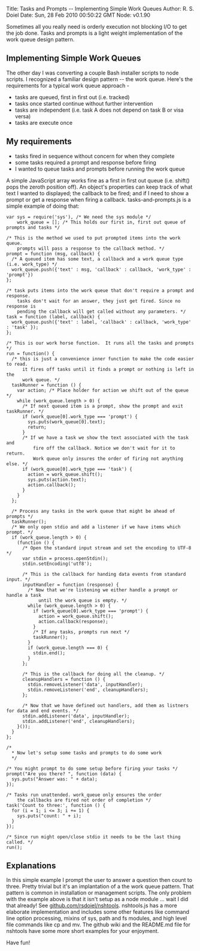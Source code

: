 Title: Tasks and Prompts -- Implementing Simple Work Queues
Author: R. S. Doiel
Date: Sun, 28 Feb 2010 00:50:22 GMT
Node: v0.1.90


Sometimes all you really need is orderly execution not blocking I/O to get the job done.  Tasks and prompts is a light weight implementation of the work queue design pattern.

## Implementing Simple Work Queues

The other day I was converting a couple Bash installer scripts to node scripts. I recognized a familiar design pattern -- the work queue. Here's the requirements for a typical work queue approach -

* tasks are queued, first in first out (i.e. tracked)
* tasks once started continue without further intervention
* tasks are independent (i.e. task A does not depend on task B or visa versa)
* tasks are execute once

## My requirements

* tasks fired in sequence without concern for when they complete
* some tasks required a prompt and response before firing
* I wanted to queue tasks and prompts before running the work queue

A simple JavaScript array works fine as a first in first out queue (i.e. shift() pops the zeroth position off). An object's properties can keep track of what text I wanted to displayed; the callback to be fired; and if I need to show a prompt or get a response when firing a callback. tasks-and-prompts.js is a simple example of doing that:



    var sys = require('sys'), /* We need the sys module */
        work_queue = []; /* This holds our first in, first out queue of prompts and tasks */

    /* This is the method we used to put prompted items into the work queue.
        prompts will pass a response to the callback method. */
    prompt = function (msg, callback) {
      /* A queued item has some text, a callback and a work queue type (i.e. work_type) */
      work_queue.push({'text' : msg, 'callback' : callback, 'work_type' : 'prompt'})
    };

    /* task puts items into the work queue that don't require a prompt and response.
        tasks don't wait for an answer, they just get fired. Since no response is
        pending the callback will get called without any parameters. */
    task = function (label, callback) {
      work_queue.push({'text' : label, 'callback' : callback, 'work_type' : 'task' });
    };

    /* This is our work horse function.  It runs all the tasks and prompts */
    run = function() {
      /* this is just a convenience inner function to make the code easier to read. 
          it fires off tasks until it finds a prompt or nothing is left in the
          work queue. */
      taskRunner = function () {
        var action; /* Place holder for action we shift out of the queue */
        while (work_queue.length > 0) {
          /* If next queued item is a prompt, show the prompt and exit taskRunner. */
          if (work_queue[0].work_type === 'prompt') {
            sys.puts(work_queue[0].text);
            return;
          }
          /* If we have a task we show the text associated with the task and
              fire off the callback. Notice we don't wait for it to return.
              Work queue only insures the order of firing not anything else. */
          if (work_queue[0].work_type === 'task') {
            action = work_queue.shift();
            sys.puts(action.text);
            action.callback();
          }
        }
      };

      /* Process any tasks in the work queue that might be ahead of prompts */
      taskRunner();
      /* We only open stdio and add a listener if we have items which prompt. */
      if (work_queue.length > 0) {
        (function () {
          /* Open the standard input stream and set the encoding to UTF-8 */
          var stdin = process.openStdin();
          stdin.setEncoding('utf8');
          
          /* This is the callback for handing data events from standard input. */
          inputHandler = function (response) {
            /* Now that we're listening we either handle a prompt or handle a task
                until the work queue is empty. */
            while (work_queue.length > 0) {
              if (work_queue[0].work_type === 'prompt') {
                action = work_queue.shift();
                action.callback(response);
              }
              /* If any tasks, prompts run next */
              taskRunner();
            }
            if (work_queue.length === 0) {
              stdin.end();
            }
          };
          
          /* This is the callback for doing all the cleanup. */
          cleanupHandlers = function () {
            stdin.removeListener('data', inputHandler);
            stdin.removeListener('end', cleanupHandlers);
          };
          
          /* Now that we have defined out handlers, add them as listners for data and end events. */
          stdin.addListener('data', inputHandler);
          stdin.addListener('end', cleanupHandlers);
        }());
      }
    };

    /*
      * Now let's setup some tasks and prompts to do some work
      */

    /* You might prompt to do some setup before firing your tasks */
    prompt("Are you there? ", function (data) {
      sys.puts("Answer was: " + data);
    }); 

    /* Tasks run unattended. work_queue only ensures the order 
        the callbacks are fired not order of completion */
    task('Count to three:', function () {
      for (i = 1; i <= 3; i += 1) {
        sys.puts("count: " + i);
      }
    });

    /* Since run might open/close stdio it needs to be the last thing called. */
    run(); 


## Explanations

In this simple example I prompt the user to answer a question then count to three. Pretty trivial but it's an implantation of a the work queue pattern. That pattern is common in installation or management scripts.  The only problem with the example above is that it isn't setup as a node module ... wait I did that already! See [github.com/rsdoiel/nshtools](http://github.com/rsdoiel/nshtools). nshtools.js has a more elaborate implementation and includes some other features like command line option processing, mixins of sys, path and fs modules, and high level file commands like cp and mv. The github wiki and the README.md file for nshtools have some more short examples for your enjoyment.

Have fun!

